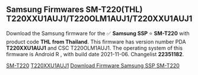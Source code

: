 <h2>Samsung Firmwares SM-T220(THL) T220XXU1AUJ1/T220OLM1AUJ1/T220XXU1AUJ1</h2>
Download the Samsung firmware for the ✅ <strong>Samsung SSP </strong> ⭐ <strong>SM-T220</strong> with product code <strong>THL</strong> <strong> from Thailand</strong>. This firmware has version number PDA <strong>T220XXU1AUJ1</strong> and CSC T220OLM1AUJ1. The operating system of this firmware is Android R , with build date 2021-11-06. Changelist <strong>22351182</strong>.


[SM-T220](https://samfirm.shop/samsung/model/SM-T220)
[T220XXU1AUJ1](https://samfirm.shop/samsung/pda/T220XXU1AUJ1)
[Download Firmware Samsung SSP SM-T220](https://samfirm.shop/samsung/firmware/472408)
